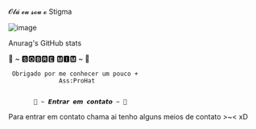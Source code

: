 𝓞𝓵𝓪́ 𝓮𝓾 𝓼𝓸𝓾 𝓸 Stigma

![image](https://tryhackme-badges.s3.amazonaws.com/stigmata411.png)


Anurag's GitHub stats

🦊 ~ 🆂🅾🅱🆁🅴 🅼🅸🅼 ~ 🦊

     Obrigado por me conhecer um pouco +
                  Ass:ProHat


           📝 ~ 𝙀𝙣𝙩𝙧𝙖𝙧 𝙚𝙢 𝙘𝙤𝙣𝙩𝙖𝙩𝙤 ~ 📝

Para entrar em contato chama ai
tenho alguns meios de contato >~< xD

 

